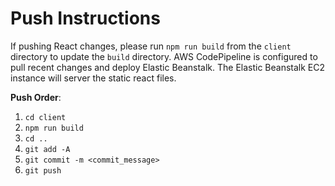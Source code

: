 # Push Instructions
If pushing React changes, please run `npm run build` from the `client` directory to update the `build` directory. AWS CodePipeline is configured to pull recent changes and deploy Elastic Beanstalk. The Elastic Beanstalk EC2 instance will server the static react files.

**Push Order**:
1. `cd client`
2. `npm run build`
3. `cd ..`
4. `git add -A`
5. `git commit -m <commit_message>`
6. `git push`
